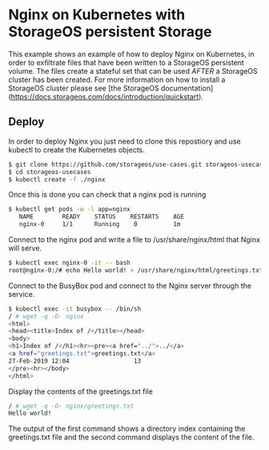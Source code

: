 # Nginx on Kubernetes with StorageOS persistent Storage

This example shows an example of how to deploy Nginx on Kubernetes, in order to
exfiltrate files that have been written to a StorageOS persistent volume. The
files create a stateful set that can be used *AFTER* a StorageOS cluster has
been created. For more information on how to install a StorageOS cluster please see
[the StorageOS documentation]
(https://docs.storageos.com/docs/introduction/quickstart).

## Deploy

In order to deploy Nginx you just need to clone this repostiory and use
kubectl to create the Kubernetes objects. 

```bash
$ git clone https://github.com/storageos/use-cases.git storageos-usecases
$ cd storageos-usecases
$ kubectl create -f ./nginx
```
Once this is done you can check that a nginx pod is running

```bash
$ kubectl get pods -w -l app=nginx
   NAME        READY    STATUS    RESTARTS    AGE
   nginx-0     1/1      Running    0          1m
```

Connect to the nginx pod and write a file to /usr/share/nginx/html that Nginx
will serve.

```bash
$ kubectl exec nginx-0 -it -- bash
root@nginx-0:/# echo Hello world! > /usr/share/nginx/html/greetings.txt
```

Connect to the BusyBox pod and connect to the Nginx server through the
service.

```bash
$ kubectl exec -it busybox -- /bin/sh
/ # wget -q -O- nginx
<html>
<head><title>Index of /</title></head>
<body>
<h1>Index of /</h1><hr><pre><a href="../">../</a>
<a href="greetings.txt">greetings.txt</a>
27-Feb-2019 12:04                  13                                                                        
</pre><hr></body>
</html>
```

Display the contents of the greetings.txt file
```bash
/ # wget -q -O- nginx/greetings.txt
Hello world!
```
The output of the first command shows a directory index containing the
greetings.txt file and the second command displays the content of the file.
